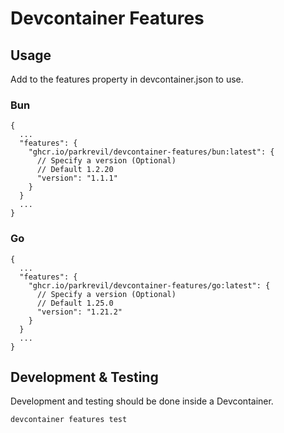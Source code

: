 # Devcontainer Features

## Usage
Add to the features property in devcontainer.json to use.

### Bun
```jsonc
{
  ...
  "features": {
    "ghcr.io/parkrevil/devcontainer-features/bun:latest": {
      // Specify a version (Optional)
      // Default 1.2.20
      "version": "1.1.1"
    }
  }
  ...
}
```

### Go

```jsonc
{
  ...
  "features": {
    "ghcr.io/parkrevil/devcontainer-features/go:latest": {
      // Specify a version (Optional)
      // Default 1.25.0
      "version": "1.21.2"
    }
  }
  ...
}
```

## Development & Testing

Development and testing should be done inside a Devcontainer.

```bash
devcontainer features test
```